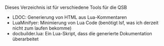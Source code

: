 Dieses Verzeichnis ist für verschiedene Tools für die QSB

* LDOC: Generierung von HTML aus Lua-Kommentaren
* LuaMinifyer: Minimierung von Lua Code (benötigt lsf, was ich derzeit nicht zum laufen bekomme)
* docbuilder.lua: Ein Lua-Skript, dass die generierte Dokumentation überarbeitet

